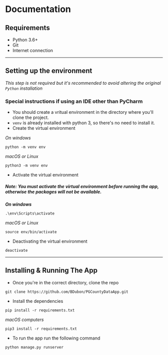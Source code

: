 # Documentation

## Requirements
- Python 3.6+
- Git
- Internet connection

---

## Setting up the environment
*This step is not required but it's recommended to avoid altering the original `Python` installation*

### Special instructions if using an IDE other than PyCharm
- You should create a vritual environment in the directory where you'll clone the project. 
- `venv` is already installed with python 3, so there's no need to install it.
- Create the virtual environment

*On windows*
```
python -m venv env
```
*macOS or Linux*
```
python3 -m venv env
```

- Activate the virtual environment

##### *Note: You must activate the virtual environment before running the app, otherwise the packages will not be available.*

***On windows***
```
.\env\Scripts\activate
```
*macOS or Linux*
```
source env/bin/activate
```
- Deactivating the virtual environment
```
deactivate
```

---

## Installing & Running The App
- Once you're in the correct directory, clone the repo
```
git clone https://github.com/BDubon/PGCountyDataApp.git
```

- Install the dependencies
```
pip install -r requirements.txt
```
*macOS computers*
```
pip3 install -r requirements.txt
```

- To run the app run the following command
```
python manage.py runserver
```
